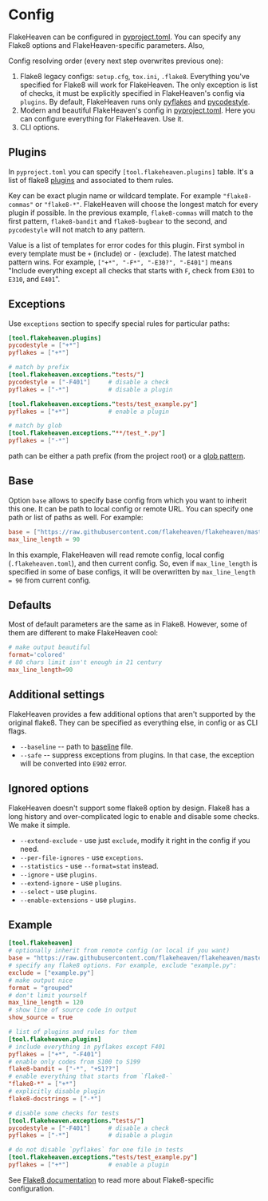 # Config

FlakeHeaven can be configured in [pyproject.toml](https://www.python.org/dev/peps/pep-0518/). You can specify any Flake8 options and FlakeHeaven-specific parameters. Also,

Config resolving order (every next step overwrites previous one):

1. Flake8 legacy configs: `setup.cfg`, `tox.ini`, `.flake8`. Everything you've specified for Flake8 will work for FlakeHeaven. The only exception is list of checks, it must be explicitly specified in FlakeHeaven's config via `plugins`. By default, FlakeHeaven runs only [pyflakes](https://github.com/PyCQA/pyflakes) and [pycodestyle](https://pypi.org/project/pycodestyle/).
1. Modern and beautiful FlakeHeaven's config in [pyproject.toml](https://www.python.org/dev/peps/pep-0518/). Here you can configure everything for FlakeHeaven. Use it.
1. CLI options.

## Plugins

In `pyproject.toml` you can specify `[tool.flakeheaven.plugins]` table. It's a list of flake8 [plugins](plugins) and associated to them rules.

Key can be exact plugin name or wildcard template. For example `"flake8-commas"` or `"flake8-*"`. FlakeHeaven will choose the longest match for every plugin if possible. In the previous example, `flake8-commas` will match to the first pattern, `flake8-bandit` and `flake8-bugbear` to the second, and `pycodestyle` will not match to any pattern.

Value is a list of templates for error codes for this plugin. First symbol in every template must be `+` (include) or `-` (exclude). The latest matched pattern wins. For example, `["+*", "-F*", "-E30?", "-E401"]` means "Include everything except all checks that starts with `F`, check from `E301` to `E310`, and `E401`".

## Exceptions

Use `exceptions` section to specify special rules for particular paths:

```toml
[tool.flakeheaven.plugins]
pycodestyle = ["+*"]
pyflakes = ["+*"]

# match by prefix
[tool.flakeheaven.exceptions."tests/"]
pycodestyle = ["-F401"]     # disable a check
pyflakes = ["-*"]           # disable a plugin

[tool.flakeheaven.exceptions."tests/test_example.py"]
pyflakes = ["+*"]           # enable a plugin

# match by glob
[tool.flakeheaven.exceptions."**/test_*.py"]
pyflakes = ["-*"]
```

path can be either a path prefix (from the project root) or a [glob pattern](https://docs.python.org/3/library/fnmatch.html).

## Base

Option `base` allows to specify base config from which you want to inherit this one. It can be path to local config or remote URL. You can specify one path or list of paths as well. For example:

```toml
base = ["https://raw.githubusercontent.com/flakeheaven/flakeheaven/master/pyproject.toml", ".flakeheaven.toml"]
max_line_length = 90
```

In this example, FlakeHeaven will read remote config, local config (`.flakeheaven.toml`), and then current config. So, even if `max_line_length` is specified in some of base configs, it will be overwritten by `max_line_length = 90` from current config.

## Defaults

Most of default parameters are the same as in Flake8. However, some of them are different to make FlakeHeaven cool:

```toml
# make output beautiful
format='colored'
# 80 chars limit isn't enough in 21 century
max_line_length=90
```

## Additional settings

FlakeHeaven provides a few additional options that aren't supported by the original flake8. They can be specified as everything else, in config or as CLI flags.

+ `--baseline` -- path to [baseline](commands/baseline) file.
+ `--safe` -- suppress exceptions from plugins. In that case, the exception will be converted into `E902` error.

## Ignored options

FlakeHeaven doesn't support some flake8 option by design. Flake8 has a long history and over-complicated logic to enable and disable some checks. We make it simple.

+ `--extend-exclude` - use just `exclude`, modify it right in the config if you need.
+ `--per-file-ignores` - use `exceptions`.
+ `--statistics` - use `--format=stat` instead.
+ `--ignore` - use `plugins`.
+ `--extend-ignore` - use `plugins`.
+ `--select` - use `plugins`.
+ `--enable-extensions` - use `plugins`.

## Example

```toml
[tool.flakeheaven]
# optionally inherit from remote config (or local if you want)
base = "https://raw.githubusercontent.com/flakeheaven/flakeheaven/master/pyproject.toml"
# specify any flake8 options. For example, exclude "example.py":
exclude = ["example.py"]
# make output nice
format = "grouped"
# don't limit yourself
max_line_length = 120
# show line of source code in output
show_source = true

# list of plugins and rules for them
[tool.flakeheaven.plugins]
# include everything in pyflakes except F401
pyflakes = ["+*", "-F401"]
# enable only codes from S100 to S199
flake8-bandit = ["-*", "+S1??"]
# enable everything that starts from `flake8-`
"flake8-*" = ["+*"]
# explicitly disable plugin
flake8-docstrings = ["-*"]

# disable some checks for tests
[tool.flakeheaven.exceptions."tests/"]
pycodestyle = ["-F401"]     # disable a check
pyflakes = ["-*"]           # disable a plugin

# do not disable `pyflakes` for one file in tests
[tool.flakeheaven.exceptions."tests/test_example.py"]
pyflakes = ["+*"]           # enable a plugin
```

See [Flake8 documentation](http://flake8.pycqa.org/en/latest/user/configuration.html) to read more about Flake8-specific configuration.

